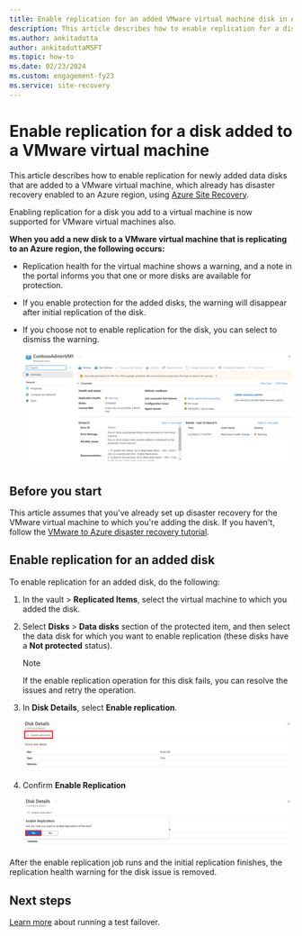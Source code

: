 ```yaml
---
title: Enable replication for an added VMware virtual machine disk in Azure Site Recovery
description: This article describes how to enable replication for a disk added to a VMware virtual machine that's enabled for disaster recovery with Azure Site Recovery
ms.author: ankitadutta
author: ankitaduttaMSFT
ms.topic: how-to
ms.date: 02/23/2024
ms.custom: engagement-fy23
ms.service: site-recovery
---
```


# Enable replication for a disk added to a VMware virtual machine 

This article describes how to enable replication for newly added data disks that are added to a VMware virtual machine, which already has disaster recovery enabled to an Azure region, using [Azure Site Recovery](site-recovery-overview.md).

Enabling replication for a disk you add to a virtual machine is now supported for VMware virtual machines also. 

**When you add a new disk to a VMware virtual machine that is replicating to an Azure region, the following occurs:** 
-	Replication health for the virtual machine shows a warning, and a note in the portal informs you that one or more disks are available for protection.
-	If you enable protection for the added disks, the warning will disappear after initial replication of the disk.
-	If you choose not to enable replication for the disk, you can select to dismiss the warning.

    ![Screenshot of `Enable replication` for an added disk.](./media/vmware-azure-enable-replication-added-disk/post-add-disk.png)

## Before you start

This article assumes that you've already set up disaster recovery for the VMware virtual machine to which you're adding the disk. If you haven't, follow the [VMware to Azure disaster recovery tutorial](vmware-azure-set-up-replication-tutorial-modernized.md).

## Enable replication for an added disk

To enable replication for an added disk, do the following:

1. In the vault > **Replicated Items**, select the virtual machine to which you added the disk.
2. Select **Disks** > **Data disks** section of the protected item, and then select the data disk for which you want to enable replication (these disks have a **Not protected** status).
    

    > [!NOTE]
    > If the enable replication operation for this disk fails, you can resolve the issues and retry the operation.

3.	In **Disk Details**, select **Enable replication**.

    ![Screenshot of the disk to enable replication.](./media/vmware-azure-enable-replication-added-disk/enable-replication.png)

1. Confirm **Enable Replication** 
    
    ![Screenshot of confirming enable replication for added disk.](./media/vmware-azure-enable-replication-added-disk/confirm-enable-replication.png)


After the enable replication job runs and the initial replication finishes, the replication health warning for the disk issue is removed.

## Next steps

[Learn more](site-recovery-test-failover-to-azure.md) about running a test failover.

